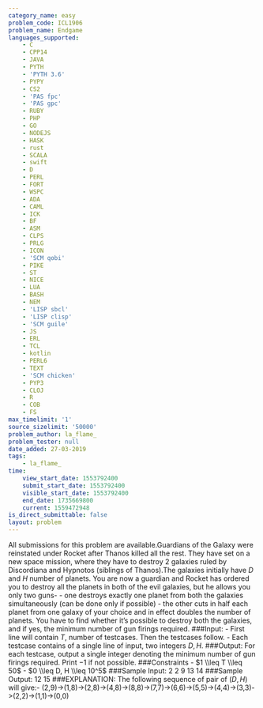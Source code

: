 ```yaml
---
category_name: easy
problem_code: ICL1906
problem_name: Endgame
languages_supported:
    - C
    - CPP14
    - JAVA
    - PYTH
    - 'PYTH 3.6'
    - PYPY
    - CS2
    - 'PAS fpc'
    - 'PAS gpc'
    - RUBY
    - PHP
    - GO
    - NODEJS
    - HASK
    - rust
    - SCALA
    - swift
    - D
    - PERL
    - FORT
    - WSPC
    - ADA
    - CAML
    - ICK
    - BF
    - ASM
    - CLPS
    - PRLG
    - ICON
    - 'SCM qobi'
    - PIKE
    - ST
    - NICE
    - LUA
    - BASH
    - NEM
    - 'LISP sbcl'
    - 'LISP clisp'
    - 'SCM guile'
    - JS
    - ERL
    - TCL
    - kotlin
    - PERL6
    - TEXT
    - 'SCM chicken'
    - PYP3
    - CLOJ
    - R
    - COB
    - FS
max_timelimit: '1'
source_sizelimit: '50000'
problem_author: la_flame_
problem_tester: null
date_added: 27-03-2019
tags:
    - la_flame_
time:
    view_start_date: 1553792400
    submit_start_date: 1553792400
    visible_start_date: 1553792400
    end_date: 1735669800
    current: 1559472948
is_direct_submittable: false
layout: problem
---
```

All submissions for this problem are available.Guardians of the Galaxy were reinstated under Rocket after Thanos killed all the rest. They have set on a new space mission, where they have to destroy $2$ galaxies ruled by Discordiana and Hypnotos (siblings of Thanos).The galaxies initially have $D$ and $H$ number of planets. You are now a guardian and Rocket has ordered you to destroy all the planets in both of the evil galaxies, but he allows you only two guns- - one destroys exactly one planet from both the galaxies simultaneously (can be done only if possible) - the other cuts in half each planet from one galaxy of your choice and in effect doubles the number of planets. You have to find whether it’s possible to destroy both the galaxies, and if yes, the minimum number of gun firings required. ###Input: - First line will contain $T$, number of testcases. Then the testcases follow. - Each testcase contains of a single line of input, two integers $D, H$. ###Output: For each testcase, output a single integer denoting the minimum number of gun firings required. Print $-1$ if not possible. ###Constraints - $1 \\leq T \\leq 50$ - $0 \\leq D, H \\leq 10^5$ ###Sample Input: 2 2 9 13 14 ###Sample Output: 12 15 ###EXPLANATION: The following sequence of pair of $(D,H)$ will give:- (2,9)-&gt;(1,8)-&gt;(2,8)-&gt;(4,8)-&gt;(8,8)-&gt;(7,7)-&gt;(6,6)-&gt;(5,5)-&gt;(4,4)-&gt;(3,3)-&gt;(2,2)-&gt;(1,1)-&gt;(0,0)
